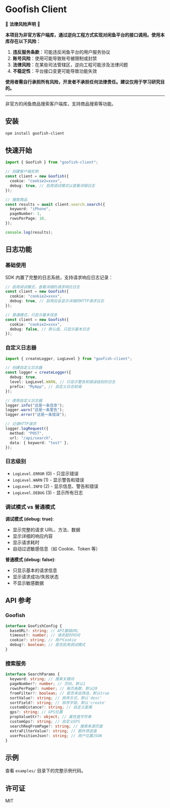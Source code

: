# Goofish Client

🚨 **法律风险声明** 🚨

**本项目为非官方客户端库，通过逆向工程方式实现对闲鱼平台的接口调用。使用本库存在以下风险：**

1. **违反服务条款**：可能违反闲鱼平台的用户服务协议
2. **账号风险**：使用可能导致账号被限制或封禁
3. **法律风险**：在某些司法管辖区，逆向工程可能涉及法律问题
4. **不稳定性**：平台接口变更可能导致功能失效

**使用者需自行承担所有风险，开发者不承担任何法律责任。建议仅用于学习研究目的。**

---

非官方的闲鱼商品搜索客户端库，支持商品搜索等功能。

## 安装

```bash
npm install goofish-client
```

## 快速开始

```typescript
import { Goofish } from "goofish-client";

// 创建客户端实例
const client = new Goofish({
  cookie: "cookie2=xxxx",
  debug: true, // 启用调试模式以查看详细日志
});

// 搜索商品
const results = await client.search.search({
  keyword: "iPhone",
  pageNumber: 1,
  rowsPerPage: 10,
});

console.log(results);
```

## 日志功能

### 基础使用

SDK 内置了完整的日志系统，支持请求响应日志记录：

```typescript
// 启用调试模式，查看详细的请求响应日志
const client = new Goofish({
  cookie: "cookie2=xxxx",
  debug: true, // 启用后会显示详细的HTTP请求日志
});

// 普通模式，只显示基本信息
const client = new Goofish({
  cookie: "cookie2=xxxx",
  debug: false, // 默认值，只显示基本日志
});
```

### 自定义日志器

```typescript
import { createLogger, LogLevel } from "goofish-client";

// 创建自定义日志器
const logger = createLogger({
  debug: true,
  level: LogLevel.WARN, // 只显示警告和错误级别的日志
  prefix: "MyApp", // 自定义日志前缀
});

// 使用自定义日志器
logger.info("这是一条信息");
logger.warn("这是一条警告");
logger.error("这是一条错误");

// 记录HTTP请求
logger.logRequest({
  method: "POST",
  url: "/api/search",
  data: { keyword: "test" },
});
```

### 日志级别

- `LogLevel.ERROR` (0) - 只显示错误
- `LogLevel.WARN` (1) - 显示警告和错误
- `LogLevel.INFO` (2) - 显示信息、警告和错误
- `LogLevel.DEBUG` (3) - 显示所有日志

### 调试模式 vs 普通模式

**调试模式 (debug: true)**:

- 显示完整的请求 URL、方法、数据
- 显示详细的响应内容
- 显示请求耗时
- 自动过滤敏感信息（如 Cookie、Token 等）

**普通模式 (debug: false)**:

- 只显示基本的请求信息
- 显示请求成功/失败状态
- 不显示敏感数据

## API 参考

### Goofish

```typescript
interface GoofishConfig {
  baseURL?: string; // API基础URL
  timeout?: number; // 请求超时时间
  cookie?: string; // 用户Cookie
  debug?: boolean; // 是否启用调试模式
}
```

### 搜索服务

```typescript
interface SearchParams {
  keyword: string; // 搜索关键词
  pageNumber?: number; // 页码，默认1
  rowsPerPage?: number; // 每页条数，默认20
  fromFilter?: boolean; // 是否来自筛选，默认true
  sortValue?: string; // 排序方式，默认'desc'
  sortField?: string; // 排序字段，默认'create'
  customDistance?: string; // 自定义距离
  gps?: string; // GPS位置
  propValueStr?: object; // 属性值字符串
  customGps?: string; // 自定义GPS
  searchReqFromPage?: string; // 搜索来源页面
  extraFilterValue?: string; // 额外筛选值
  userPositionJson?: string; // 用户位置JSON
}
```

## 示例

查看 `examples/` 目录下的完整示例代码。

## 许可证

MIT

